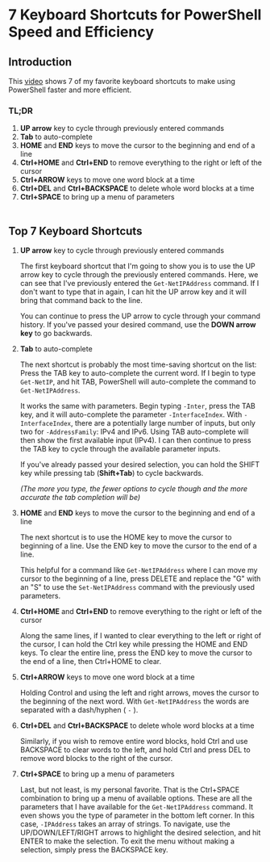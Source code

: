 # 7 Keyboard Shortcuts for PowerShell Speed and Efficiency

## Introduction

This [video](https://www.youtube.com/watch?v=cenJHwdz3Mk) shows 7 of my favorite keyboard shortcuts to make using PowerShell faster and more efficient.

### TL;DR

1. **UP arrow** key to cycle through previously entered commands
2. **Tab** to auto-complete
3. **HOME** and **END** keys to move the cursor to the beginning and end of a line
4. **Ctrl+HOME** and **Ctrl+END** to remove everything to the right or left of the cursor
5. **Ctrl+ARROW** keys to move one word block at a time
6. **Ctrl+DEL** and **Ctrl+BACKSPACE** to delete whole word blocks at a time
7. **Ctrl+SPACE** to bring up a menu of parameters
<br></br>

## Top 7 Keyboard Shortcuts

1. **UP arrow** key to cycle through previously entered commands
   
   The first keyboard shortcut that I'm going to show you is to use the UP arrow key to cycle through the previously entered commands. Here, we can see that I've previously entered the `Get-NetIPAddress` command. If I don't want to type that in again, I can hit the UP arrow key and it will bring that command back to the line.

   You can continue to press the UP arrow to cycle through your command history. If you've passed your desired command, use the **DOWN arrow key** to go backwards.
   
2. **Tab** to auto-complete
   
   The next shortcut is probably the most time-saving shortcut on the list: Press the TAB key to auto-complete the current word. If I begin to type `Get-NetIP`, and hit TAB, PowerShell will auto-complete the command to `Get-NetIPAddress`.

   It works the same with parameters. Begin typing `-Inter`, press the TAB key, and it will auto-complete the parameter `-InterfaceIndex`. With `-InterfaceIndex`, there are a potentially large number of inputs, but only two for `-AddressFamily`: IPv4 and IPv6. Using TAB auto-complete will then show the first available input (IPv4). I can then continue to press the TAB key to cycle through the available parameter inputs.
   
   If you've already passed your desired selection, you can hold the SHIFT key while pressing tab (**Shift+Tab**) to cycle backwards.
   
   *(The more you type, the fewer options to cycle though and the more accurate the tab completion will be)*

3. **HOME** and **END** keys to move the cursor to the beginning and end of a line
   
   The next shortcut is to use the HOME key to move the cursor to beginning of a line.
   Use the END key to move the cursor to the end of a line.

   This helpful for a command like `Get-NetIPAddress` where I can move my cursor to the beginning of a line, press DELETE and replace the "G" with an "S" to use the `Set-NetIPAddress` command with the previously used parameters.

4. **Ctrl+HOME** and **Ctrl+END** to remove everything to the right or left of the cursor
   
   Along the same lines, if I wanted to clear everything to the left or right of the cursor, I can hold the Ctrl key while pressing the HOME and END keys.
   To clear the entire line, press the END key to move the cursor to the end of a line, then Ctrl+HOME to clear.

5. **Ctrl+ARROW** keys to move one word block at a time
   
   Holding Control and using the left and right arrows, moves the cursor to the beginning of the next word.
   With `Get-NetIPAddress` the words are separated with a dash/hyphen ( `-` ).

6. **Ctrl+DEL** and **Ctrl+BACKSPACE** to delete whole word blocks at a time
   
   Similarly, if you wish to remove entire word blocks, hold Ctrl and use BACKSPACE to clear words to the left, and hold Ctrl and press DEL to remove word blocks to the right of the cursor.

7. **Ctrl+SPACE** to bring up a menu of parameters

   Last, but not least, is my personal favorite. That is the Ctrl+SPACE combination to bring up a menu of available options. These are all the parameters that I have available for the `Get-NetIPAddress` command. It even shows you the type of parameter in the bottom left corner. In this case, `-IPAddress` takes an array of strings. To navigate, use the UP/DOWN/LEFT/RIGHT arrows to highlight the desired selection, and hit ENTER to make the selection. To exit the menu without making a selection, simply press the BACKSPACE key.
<br></br>


